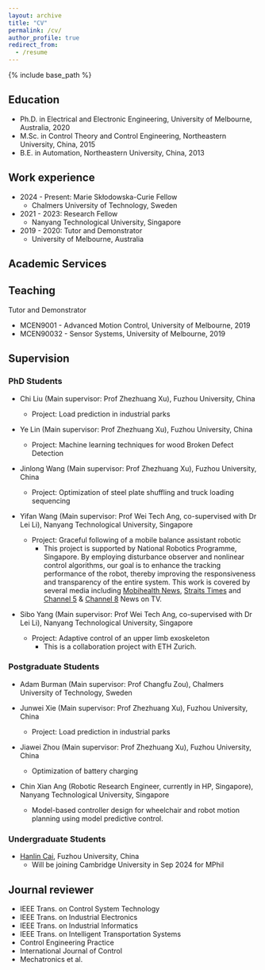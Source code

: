 ```yaml
---
layout: archive
title: "CV"
permalink: /cv/
author_profile: true
redirect_from:
  - /resume
---
```


{% include base_path %}

Education
---------

* Ph.D. in Electrical and Electronic Engineering, University of Melbourne, Australia, 2020
* M.Sc. in Control Theory and Control Engineering, Northeastern University, China, 2015
* B.E. in Automation, Northeastern University, China, 2013

Work experience
---------------
  * 2024 - Present: Marie Skłodowska-Curie Fellow
    * Chalmers University of Technology, Sweden
  * 2021 - 2023: Research Fellow
    * Nanyang Technological University, Singapore
  * 2019 - 2020: Tutor and Demonstrator
    * University of Melbourne, Australia

[//]: # (  * 2023 - 2024: Associate Professor &#40;tenure-track&#41;)
[//]: # (    * Fuzhou University, China)

Academic Services
-----------------

## Teaching

Tutor and Demonstrator
* MCEN9001 - Advanced Motion Control, University of Melbourne, 2019
* MCEN90032 - Sensor Systems, University of Melbourne, 2019

## Supervision

### PhD Students

* Chi Liu (Main supervisor: Prof Zhezhuang Xu), Fuzhou University, China
  * Project: Load prediction in industrial parks

* Ye Lin (Main supervisor: Prof Zhezhuang Xu), Fuzhou University, China
  * Project: Machine learning techniques for wood Broken Defect Detection

* Jinlong Wang (Main supervisor: Prof Zhezhuang Xu), Fuzhou University, China
  * Project: Optimization of steel plate shuffling and truck loading sequencing

* Yifan Wang (Main supervisor: Prof Wei Tech Ang, co-supervised with Dr Lei Li), Nanyang Technological University, Singapore

  * Project: Graceful following of a mobile balance assistant robotic
    * This project is supported by National Robotics Programme, Singapore. By employing disturbance observer and nonlinear control algorithms, our goal is to enhance the tracking performance of the robot, thereby improving the responsiveness and transparency of the entire system. This work is covered by several media including [Mobihealth News](https://www.mobihealthnews.com/news/asia/wearable-assistive-robot-developed-prevent-falls-singapores-elderly), [Straits Times](https://www.straitstimes.com/singapore/wearable-robot-detects-and-prevents-falls-especially-in-the-elderly-reducing-reliance-on-caregivers) and [Channel 5](https://www.youtube.com/watch?v=RYbT55M-enQ) & [Channel 8](https://www.youtube.com/watch?v=94lCCmNR0hU) News on TV.

* Sibo Yang (Main supervisor: Prof Wei Tech Ang, co-supervised with Dr Lei Li), Nanyang Technological University, Singapore
  * Project: Adaptive control of an upper limb exoskeleton
    * This is a collaboration project with ETH Zurich.

### Postgraduate Students

* Adam Burman (Main supervisor: Prof Changfu Zou), Chalmers University of Technology, Sweden

* Junwei Xie (Main supervisor: Prof Zhezhuang Xu), Fuzhou University, China
  * Project: Load prediction in industrial parks
* Jiawei Zhou (Main supervisor: Prof Zhezhuang Xu), Fuzhou University, China
  * Optimization of battery charging
* Chin Xian Ang (Robotic Research Engineer, currently in HP, Singapore), Nanyang Technological University, Singapore
  * Model-based controller design for wheelchair and robot motion planning using model predictive control.

### Undergraduate Students

* [Hanlin Cai](https://caihanlin.com/), Fuzhou University, China
  * Will be joining Cambridge University in Sep 2024 for MPhil

## Journal reviewer

* IEEE Trans. on Control System Technology
* IEEE Trans. on Industrial Electronics
* IEEE Trans. on Industrial Informatics
* IEEE Trans. on Intelligent Transportation Systems
* Control Engineering Practice
* International Journal of Control
* Mechatronics et al.